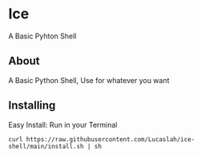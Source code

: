 # Ice
A Basic Pyhton Shell

## About
A Basic Python Shell, Use for whatever you want

## Installing
Easy Install: Run in your Terminal<p>
`curl https://raw.githubusercontent.com/Lucaslah/ice-shell/main/install.sh | sh`
